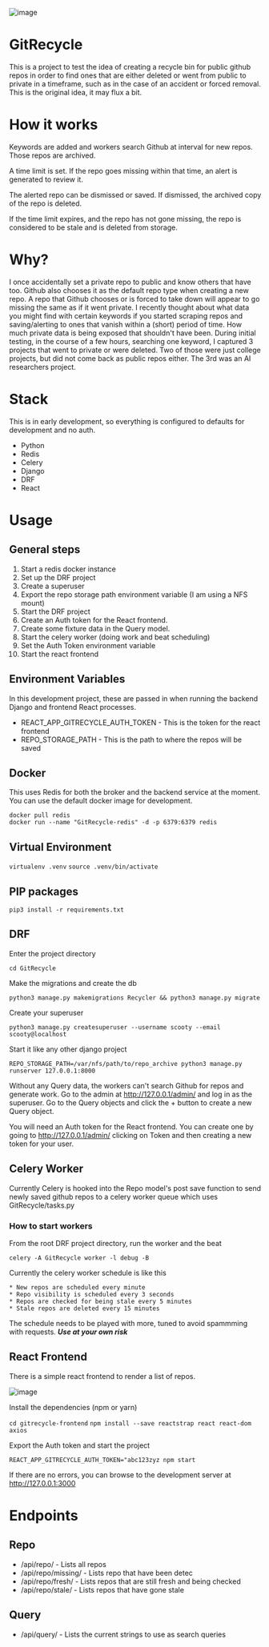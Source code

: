 ![image](https://user-images.githubusercontent.com/46699116/79952710-abddf180-842f-11ea-90ef-425533be91bf.png)

# GitRecycle

This is a project to test the idea of creating a recycle bin for public github repos in order to find ones that are either deleted or went from public to private in a timeframe, such as in the case of an accident or forced removal. This is the original idea, it may flux a bit.

# How it works

Keywords are added and workers search Github at interval for new repos. Those repos are archived.

A time limit is set. If the repo goes missing within that time, an alert is generated to review it.

The alerted repo can be dismissed or saved. If dismissed, the archived copy of the repo is deleted.

If the time limit expires, and the repo has not gone missing, the repo is considered to be stale and is deleted from storage.

# Why?

I once accidentally set a private repo to public and know others that have too. Github also chooses it as the default repo type when creating a new repo. A repo that Github chooses or is forced to take down will appear to go missing the same as if it went private. I recently thought about what data you might find with certain keywords if you started scraping repos and saving/alerting to ones that vanish within a (short) period of time. How much private data is being exposed that shouldn't have been. During initial testing, in the course of a few hours, searching one keyword, I captured 3 projects that went to private or were deleted. Two of those were just college projects, but did not come back as public repos either. The 3rd was an AI researchers project.

# Stack

This is in early development, so everything is configured to defaults for development and no auth.

* Python
* Redis
* Celery
* Django
* DRF
* React

# Usage

## General steps

1. Start a redis docker instance
1. Set up the DRF project
1. Create a superuser 
1. Export the repo storage path environment variable (I am using a NFS mount)
1. Start the DRF project
1. Create an Auth token for the React frontend.
1. Create some fixture data in the Query model.
1. Start the celery worker (doing work and beat scheduling)
1. Set the Auth Token environment variable
1. Start the react frontend

## Environment Variables

In this development project, these are passed in when running the backend Django and frontend React processes.

* REACT_APP_GITRECYCLE_AUTH_TOKEN - This is the token for the react frontend
* REPO_STORAGE_PATH - This is the path to where the repos will be saved

## Docker

This uses Redis for both the broker and the backend service at the moment. You can use the default docker image for development.

`docker pull redis`  
`docker run --name "GitRecycle-redis" -d -p 6379:6379 redis`  

## Virtual Environment

`virtualenv .venv`
`source .venv/bin/activate`

## PIP packages

`pip3 install -r requirements.txt`

## DRF

Enter the project directory

`cd GitRecycle`

Make the migrations and create the db

`python3 manage.py makemigrations Recycler && python3 manage.py migrate`

Create your superuser

`python3 manage.py createsuperuser --username scooty --email scooty@localhost`

Start it like any other django project

`REPO_STORAGE_PATH=/var/nfs/path/to/repo_archive python3 manage.py runserver 127.0.0.1:8000`

Without any Query data, the workers can't search Github for repos and generate work. Go to the admin at http://127.0.0.1/admin/ and log in as the superuser. Go to the Query objects and click the + button to create a new Query object.

You will need an Auth token for the React frontend. You can create one by going to http://127.0.0.1/admin/ clicking on Token and then creating a new token for your user.

## Celery Worker

Currently Celery is hooked into the Repo model's post save function to send newly saved github repos to a celery worker queue which uses GitRecycle/tasks.py

### How to start workers

From the root DRF project directory, run the worker and the beat

`celery -A GitRecycle worker -l debug -B`

Currently the celery worker schedule is like this
	
	* New repos are scheduled every minute
	* Repo visibility is scheduled every 3 seconds
	* Repos are checked for being stale every 5 minutes
	* Stale repos are deleted every 15 minutes

The schedule needs to be played with more, tuned to avoid spammming with requests. ***Use at your own risk***

## React Frontend

There is a simple react frontend to render a list of repos.

![image](https://user-images.githubusercontent.com/46699116/80047048-3b7fb080-84c1-11ea-9adc-4390d086c036.png)

Install the dependencies (npm or yarn)

`cd gitrecycle-frontend`
`npm install --save reactstrap react react-dom axios`

Export the Auth token and start the project

`REACT_APP_GITRECYCLE_AUTH_TOKEN="abc123zyz npm start`

If there are no errors, you can browse to the development server at http://127.0.0.1:3000

# Endpoints

## Repo

*  /api/repo/ - Lists all repos
*  /api/repo/missing/ - Lists repo that have been detec
*  /api/repo/fresh/ - Lists repos that are still fresh and being checked
*  /api/repo/stale/ - Lists repos that have gone stale

## Query

*  /api/query/ - Lists the current strings to use as search queries